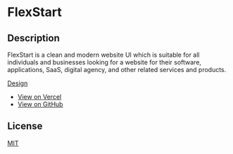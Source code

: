 # FlexStart

## Description

FlexStart is a clean and modern website UI which is suitable for all individuals and businesses looking for a website for their software, applications, SaaS, digital agency, and other related services and products.

[Design](https://bootstrapmade.com/demo/templates/FlexStart/)

- [View on Vercel](https://flexstart.vercel.app/)
- [View on GitHub](https://github.com/DanialZahid/flexstart)

## License

[MIT](LICENSE)
